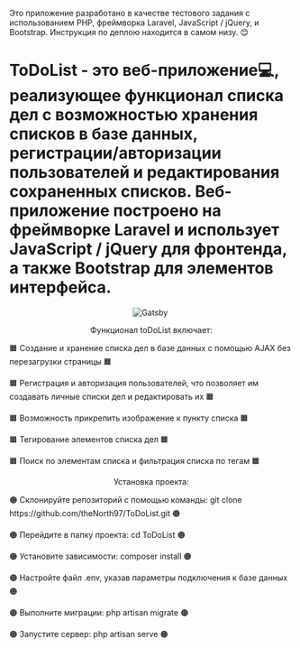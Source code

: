 Это приложение разработано в качестве тестового задания с использованием PHP, фреймворка Laravel, JavaScript / jQuery, и Bootstrap. Инструкция по деплою находится в самом низу. 😊
# ToDoList - это веб-приложение💻, реализующее функционал списка дел с возможностью хранения списков в базе данных, регистрации/авторизации пользователей и редактирования сохраненных списков. Веб-приложение построено на фреймворке Laravel и использует JavaScript / jQuery для фронтенда, а также Bootstrap для элементов интерфейса.

<div align="center">
  <img src="https://github.com/theNorth97/ToDoList/assets/124769513/63642c4e-2bd7-4d82-9260-5c95cce6c3fe" title="Gatsby"  alt="Gatsby" />&nbsp;
 <div>


Функционал toDoList включает:

<p style="text-align: left;">🟧 Создание и хранение списка дел в базе данных с помощью AJAX без перезагрузки страницы 🟧</p>
<p style="text-align: left;">🟧 Регистрация и авторизация пользователей, что позволяет им создавать личные списки дел и редактировать их 🟧</p>
<p style="text-align: left;">🟧 Возможность прикрепить изображение к пункту списка 🟧</p>
<p style="text-align: left;">🟧 Тегирование элементов списка дел 🟧</p>
<p style="text-align: left;">🟧 Поиск по элементам списка и фильтрация списка по тегам 🟧</p>



Установка проекта:

<p style="text-align: left;">🟠 Склонируйте репозиторий с помощью команды: git clone https://github.com/theNorth97/ToDoList.git 🟠</p>
<p style="text-align: left;">🟠 Перейдите в папку проекта: cd ToDoList 🟠</p>
<p style="text-align: left;">🟠 Установите зависимости: composer install 🟠</p>
<p style="text-align: left;">🟠 Настройте файл .env, указав параметры подключения к базе данных 🟠</p>
<p style="text-align: left;">🟠 Выполните миграции: php artisan migrate 🟠</p>
<p style="text-align: left;">🟠 Запустите сервер: php artisan serve 🟠</p>

